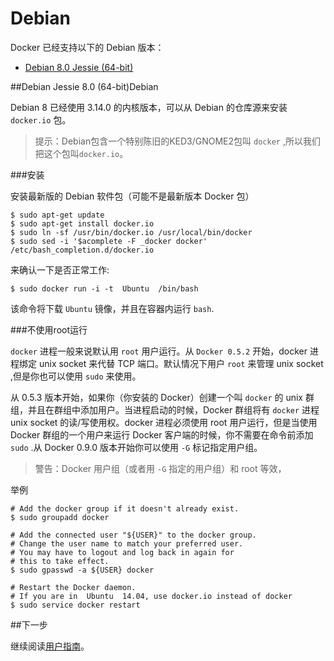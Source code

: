 Debian
===

Docker 已经支持以下的 Debian 版本：

- [Debian 8.0 Jessie (64-bit)](https://docs.docker.com/installation/debian/#debian-jessie-8-64-bit)

##Debian Jessie 8.0 (64-bit)Debian

Debian 8 已经使用 3.14.0 的内核版本，可以从 Debian 的仓库源来安装 `docker.io` 包。

>提示：Debian包含一个特别陈旧的KED3/GNOME2包叫 `docker` ,所以我们把这个包叫`docker.io`。

###安装

安装最新版的 Debian 软件包（可能不是最新版本 Docker 包）

	$ sudo apt-get update
	$ sudo apt-get install docker.io
	$ sudo ln -sf /usr/bin/docker.io /usr/local/bin/docker
	$ sudo sed -i '$acomplete -F _docker docker' /etc/bash_completion.d/docker.io

来确认一下是否正常工作:

	$ sudo docker run -i -t  Ubuntu  /bin/bash

该命令将下载 `Ubuntu` 镜像，并且在容器内运行 `bash`.

###不使用root运行

`docker` 进程一般来说默认用 `root` 用户运行。从 `Docker 0.5.2` 开始，docker 进程绑定 unix socket 来代替 TCP 端口。默认情况下用户 `root` 来管理 unix socket ,但是你也可以使用 `sudo` 来使用。

从 0.5.3 版本开始，如果你（你安装的 Docker）创建一个叫 `docker` 的 unix 群组，并且在群组中添加用户。当进程启动的时候，Docker 群组将有 `docker` 进程 unix socket 的读/写使用权。docker 进程必须使用 root 用户运行，但是当使用 Docker 群组的一个用户来运行 Docker 客户端的时候，你不需要在命令前添加 `sudo` .从 Docker 0.9.0 版本开始你可以使用 `-G` 标记指定用户组。

>警告：Docker 用户组（或者用 `-G` 指定的用户组）和 root 等效，

举例

	# Add the docker group if it doesn't already exist.
	$ sudo groupadd docker
	
	# Add the connected user "${USER}" to the docker group.
	# Change the user name to match your preferred user.
	# You may have to logout and log back in again for
	# this to take effect.
	$ sudo gpasswd -a ${USER} docker
	
	# Restart the Docker daemon.
	# If you are in  Ubuntu  14.04, use docker.io instead of docker
	$ sudo service docker restart

##下一步

继续阅读[用户指南](../userguide/README.md)。
